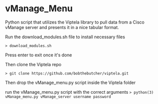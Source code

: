 # vManage_Menu
Python script that utilizes the Viptela library to pull data from a Cisco vManage server and presents it in a nice tabular format.

Run the download_modules.sh file to install necessary files

`> download_modules.sh`

Press enter to exit once it's done

Then clone the Viptela repo

`> git clone https://github.com/bobthebutcher/viptela.git`

Then drop the vManage_menu.py script inside the Viptela folder

run the vManage_menu.py script with the correct arguments
`> python(3) vManage_menu.py vManage_server username password`
